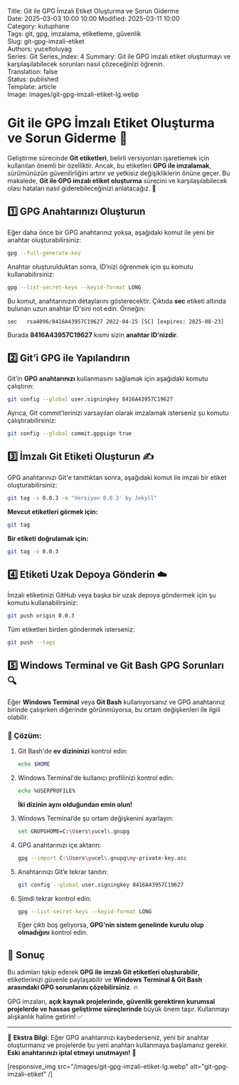 Title: Git ile GPG İmzalı Etiket Oluşturma ve Sorun Giderme  
Date: 2025-03-03 10:00 10:00 
Modified: 2025-03-11 10:00  
Category: kutuphane  
Tags: git, gpg, imzalama, etiketleme, güvenlik  
Slug: git-gpg-imzali-etiket  
Authors: yuceltoluyag  
Series: Git
Series_index: 4
Summary: Git ile GPG imzalı etiket oluşturmayı ve karşılaşılabilecek sorunları nasıl çözeceğinizi öğrenin.  
Translation: false  
Status: published  
Template: article  
Image: images/git-gpg-imzali-etiket-lg.webp


# Git ile GPG İmzalı Etiket Oluşturma ve Sorun Giderme 🔐

Geliştirme sürecinde **Git etiketleri**, belirli versiyonları işaretlemek için kullanılan önemli bir özelliktir. Ancak, bu etiketleri **GPG ile imzalamak**, sürümünüzün güvenilirliğini artırır ve yetkisiz değişikliklerin önüne geçer. Bu makalede, **Git ile GPG imzalı etiket oluşturma** sürecini ve karşılaşılabilecek olası hataları nasıl giderebileceğinizi anlatacağız. 🚀

## 1️⃣ GPG Anahtarınızı Oluşturun

Eğer daha önce bir GPG anahtarınız yoksa, aşağıdaki komut ile yeni bir anahtar oluşturabilirsiniz:

```bash
gpg --full-generate-key
```

Anahtar oluşturulduktan sonra, ID’nizi öğrenmek için şu komutu kullanabilirsiniz:

```bash
gpg --list-secret-keys --keyid-format LONG
```

Bu komut, anahtarınızın detaylarını gösterecektir. Çıktıda **sec** etiketi altında bulunan uzun anahtar ID'sini not edin. Örneğin:

```plaintext
sec   rsa4096/8416A43957C19627 2022-04-25 [SC] [expires: 2025-08-23]
```

Burada **8416A43957C19627** kısmı sizin **anahtar ID'nizdir**.

## 2️⃣ Git’i GPG ile Yapılandırın

Git’in **GPG anahtarınızı** kullanmasını sağlamak için aşağıdaki komutu çalıştırın:

```bash
git config --global user.signingkey 8416A43957C19627
```

Ayrıca, Git commit'lerinizi varsayılan olarak imzalamak isterseniz şu komutu çalıştırabilirsiniz:

```bash
git config --global commit.gpgsign true
```

## 3️⃣ İmzalı Git Etiketi Oluşturun ✍️

GPG anahtarınızı Git'e tanıttıktan sonra, aşağıdaki komut ile imzalı bir etiket oluşturabilirsiniz:

```bash
git tag -s 0.0.3 -m "Versiyon 0.0.3' by Jekyll"
```

**Mevcut etiketleri görmek için:**

```bash
git tag
```

**Bir etiketi doğrulamak için:**

```bash
git tag -v 0.0.3
```

## 4️⃣ Etiketi Uzak Depoya Gönderin ☁️

İmzalı etiketinizi GitHub veya başka bir uzak depoya göndermek için şu komutu kullanabilirsiniz:

```bash
git push origin 0.0.3
```

Tüm etiketleri birden göndermek isterseniz:

```bash
git push --tags
```

## 5️⃣ Windows Terminal ve Git Bash GPG Sorunları 🔍

Eğer **Windows Terminal** veya **Git Bash** kullanıyorsanız ve GPG anahtarınız birinde çalışırken diğerinde görünmüyorsa, bu ortam değişkenleri ile ilgili olabilir.

### 🔧 Çözüm:

1. Git Bash'de **ev dizininizi** kontrol edin:

   ```bash
   echo $HOME
   ```

2. Windows Terminal'de kullanıcı profilinizi kontrol edin:

   ```bash
   echo %USERPROFILE%
   ```

   **İki dizinin aynı olduğundan emin olun!**

3. Windows Terminal’de şu ortam değişkenini ayarlayın:

   ```bash
   set GNUPGHOME=C:\Users\yucel\.gnupg
   ```

4. GPG anahtarınızı içe aktarın:

   ```bash
   gpg --import C:\Users\yucel\.gnupg\my-private-key.asc
   ```

5. Anahtarınızı Git’e tekrar tanıtın:

   ```bash
   git config --global user.signingkey 8416A43957C19627
   ```

6. Şimdi tekrar kontrol edin:

   ```bash
   gpg --list-secret-keys --keyid-format LONG
   ```

   Eğer çıktı boş geliyorsa, **GPG'nin sistem genelinde kurulu olup olmadığını** kontrol edin.

## 🎯 Sonuç

Bu adımları takip ederek **GPG ile imzalı Git etiketleri oluşturabilir**, etiketlerinizi güvenle paylaşabilir ve **Windows Terminal & Git Bash arasındaki GPG sorunlarını çözebilirsiniz**. 🔥

GPG imzaları, **açık kaynak projelerinde, güvenlik gerektiren kurumsal projelerde ve hassas geliştirme süreçlerinde** büyük önem taşır. Kullanmayı alışkanlık haline getirin! ✅

---

📌 **Ekstra Bilgi**: Eğer GPG anahtarınızı kaybederseniz, yeni bir anahtar oluşturmanız ve projelerde bu yeni anahtarı kullanmaya başlamanız gerekir. **Eski anahtarınızı iptal etmeyi unutmayın!** 🚨


[responsive_img src="/images/git-gpg-imzali-etiket-lg.webp" alt="git-gpg-imzali-etiket" /]

